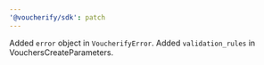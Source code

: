 ```yaml
---
'@voucherify/sdk': patch
---
```


Added `error` object in `VoucherifyError`. Added `validation_rules` in VouchersCreateParameters.
